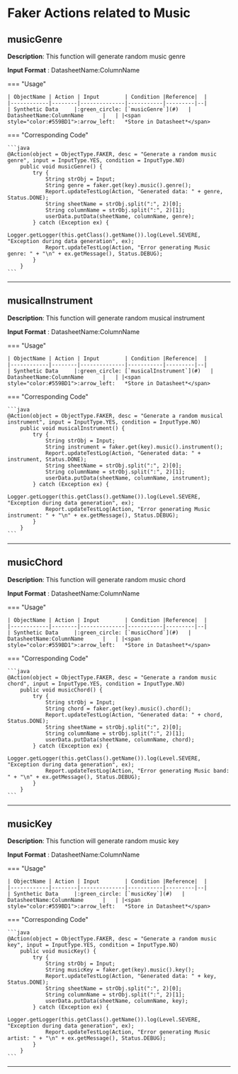# **Faker Actions related to Music**

## **musicGenre**

**Description**: This function will generate random music genre

**Input Format** : DatasheetName:ColumnName

=== "Usage"

    | ObjectName | Action | Input        | Condition |Reference|  |
    |------------|--------|--------------|-----------|---------|--|
    | Synthetic Data     |:green_circle: [`musicGenre`](#)   | DatasheetName:ColumnName      |   | |<span style="color:#559BD1">:arrow_left:   *Store in Datasheet*</span> 

=== "Corresponding Code"

    ```java
    @Action(object = ObjectType.FAKER, desc = "Generate a random music genre", input = InputType.YES, condition = InputType.NO)
        public void musicGenre() {
            try {
                String strObj = Input;
                String genre = faker.get(key).music().genre();
                Report.updateTestLog(Action, "Generated data: " + genre, Status.DONE);
                String sheetName = strObj.split(":", 2)[0];
                String columnName = strObj.split(":", 2)[1];
                userData.putData(sheetName, columnName, genre);
            } catch (Exception ex) {
                Logger.getLogger(this.getClass().getName()).log(Level.SEVERE, "Exception during data generation", ex);
                Report.updateTestLog(Action, "Error generating Music genre: " + "\n" + ex.getMessage(), Status.DEBUG);
            }
        }
    ```
-----------------------------------------------------

## **musicalInstrument**

**Description**: This function will generate random musical instrument

**Input Format** : DatasheetName:ColumnName

=== "Usage"

    | ObjectName | Action | Input        | Condition |Reference|  |
    |------------|--------|--------------|-----------|---------|--|
    | Synthetic Data     |:green_circle: [`musicalInstrument`](#)   | DatasheetName:ColumnName      |   | |<span style="color:#559BD1">:arrow_left:   *Store in Datasheet*</span> 

=== "Corresponding Code"

    ```java
    @Action(object = ObjectType.FAKER, desc = "Generate a random musical instrument", input = InputType.YES, condition = InputType.NO)
        public void musicalInstrument() {
            try {
                String strObj = Input;
                String instrument = faker.get(key).music().instrument();
                Report.updateTestLog(Action, "Generated data: " + instrument, Status.DONE);
                String sheetName = strObj.split(":", 2)[0];
                String columnName = strObj.split(":", 2)[1];
                userData.putData(sheetName, columnName, instrument);
            } catch (Exception ex) {
                Logger.getLogger(this.getClass().getName()).log(Level.SEVERE, "Exception during data generation", ex);
                Report.updateTestLog(Action, "Error generating Music instrument: " + "\n" + ex.getMessage(), Status.DEBUG);
            }
        }
    ```
-----------------------------------------------------

## **musicChord**

**Description**: This function will generate random music chord

**Input Format** : DatasheetName:ColumnName

=== "Usage"

    | ObjectName | Action | Input        | Condition |Reference|  |
    |------------|--------|--------------|-----------|---------|--|
    | Synthetic Data     |:green_circle: [`musicChord`](#)   | DatasheetName:ColumnName      |   | |<span style="color:#559BD1">:arrow_left:   *Store in Datasheet*</span> 

=== "Corresponding Code"

    ```java
    @Action(object = ObjectType.FAKER, desc = "Generate a random music chord", input = InputType.YES, condition = InputType.NO)
        public void musicChord() {
            try {
                String strObj = Input;
                String chord = faker.get(key).music().chord();
                Report.updateTestLog(Action, "Generated data: " + chord, Status.DONE);
                String sheetName = strObj.split(":", 2)[0];
                String columnName = strObj.split(":", 2)[1];
                userData.putData(sheetName, columnName, chord);
            } catch (Exception ex) {
                Logger.getLogger(this.getClass().getName()).log(Level.SEVERE, "Exception during data generation", ex);
                Report.updateTestLog(Action, "Error generating Music band: " + "\n" + ex.getMessage(), Status.DEBUG);
            }
        }
    ```
-----------------------------------------------------

## **musicKey**

**Description**: This function will generate random music key

**Input Format** : DatasheetName:ColumnName

=== "Usage"

    | ObjectName | Action | Input        | Condition |Reference|  |
    |------------|--------|--------------|-----------|---------|--|
    | Synthetic Data     |:green_circle: [`musicKey`](#)   | DatasheetName:ColumnName      |   | |<span style="color:#559BD1">:arrow_left:   *Store in Datasheet*</span> 

=== "Corresponding Code"

    ```java
    @Action(object = ObjectType.FAKER, desc = "Generate a random music key", input = InputType.YES, condition = InputType.NO)
        public void musicKey() {
            try {
                String strObj = Input;
                String musicKey = faker.get(key).music().key();
                Report.updateTestLog(Action, "Generated data: " + key, Status.DONE);
                String sheetName = strObj.split(":", 2)[0];
                String columnName = strObj.split(":", 2)[1];
                userData.putData(sheetName, columnName, key);
            } catch (Exception ex) {
                Logger.getLogger(this.getClass().getName()).log(Level.SEVERE, "Exception during data generation", ex);
                Report.updateTestLog(Action, "Error generating Music artist: " + "\n" + ex.getMessage(), Status.DEBUG);
            }
        }
    ```
-----------------------------------------------------